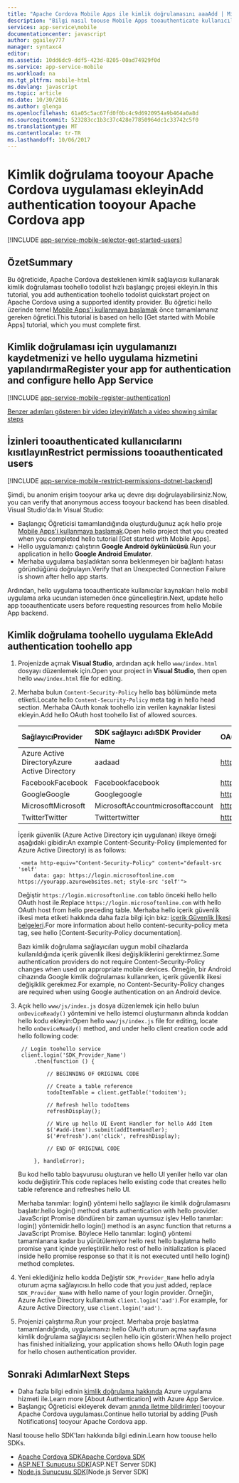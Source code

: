 ```yaml
---
title: "Apache Cordova Mobile Apps ile kimlik doğrulamasını aaaAdd | Microsoft Docs"
description: "Bilgi nasıl toouse Mobile Apps tooauthenticate kullanıcıları kimlik sağlayıcıları, Google, Facebook, Twitter ve Microsoft dahil olmak üzere çeşitli Apache Cordova uygulamanızı Azure App Service içinde."
services: app-service\mobile
documentationcenter: javascript
author: ggailey777
manager: syntaxc4
editor: 
ms.assetid: 10dd6dc9-ddf5-423d-8205-00ad74929f0d
ms.service: app-service-mobile
ms.workload: na
ms.tgt_pltfrm: mobile-html
ms.devlang: javascript
ms.topic: article
ms.date: 10/30/2016
ms.author: glenga
ms.openlocfilehash: 61a05c5ac67fd0f0bc4c9d6920954a9b464a0a8d
ms.sourcegitcommit: 523283cc1b3c37c428e77850964dc1c33742c5f0
ms.translationtype: MT
ms.contentlocale: tr-TR
ms.lasthandoff: 10/06/2017
---
```

# <a name="add-authentication-tooyour-apache-cordova-app"></a><span data-ttu-id="1e1e6-103">Kimlik doğrulama tooyour Apache Cordova uygulaması ekleyin</span><span class="sxs-lookup"><span data-stu-id="1e1e6-103">Add authentication tooyour Apache Cordova app</span></span>
[!INCLUDE [app-service-mobile-selector-get-started-users](../../includes/app-service-mobile-selector-get-started-users.md)]

## <a name="summary"></a><span data-ttu-id="1e1e6-104">Özet</span><span class="sxs-lookup"><span data-stu-id="1e1e6-104">Summary</span></span>
<span data-ttu-id="1e1e6-105">Bu öğreticide, Apache Cordova desteklenen kimlik sağlayıcısı kullanarak kimlik doğrulaması toohello todolist hızlı başlangıç projesi ekleyin.</span><span class="sxs-lookup"><span data-stu-id="1e1e6-105">In this tutorial, you add authentication toohello todolist quickstart project on Apache Cordova using a supported identity provider.</span></span> <span data-ttu-id="1e1e6-106">Bu öğretici hello üzerinde temel [Mobile Apps'i kullanmaya başlamak] önce tamamlamanız gereken öğretici.</span><span class="sxs-lookup"><span data-stu-id="1e1e6-106">This tutorial is based on hello [Get started with Mobile Apps] tutorial, which you must complete first.</span></span>

## <span data-ttu-id="1e1e6-107"><a name="register"></a>Kimlik doğrulaması için uygulamanızı kaydetmenizi ve hello uygulama hizmetini yapılandırma</span><span class="sxs-lookup"><span data-stu-id="1e1e6-107"><a name="register"></a>Register your app for authentication and configure hello App Service</span></span>
[!INCLUDE [app-service-mobile-register-authentication](../../includes/app-service-mobile-register-authentication.md)]

[<span data-ttu-id="1e1e6-108">Benzer adımları gösteren bir video izleyin</span><span class="sxs-lookup"><span data-stu-id="1e1e6-108">Watch a video showing similar steps</span></span>](https://channel9.msdn.com/series/Azure-connected-services-with-Cordova/Azure-connected-services-task-8-Azure-authentication)

## <span data-ttu-id="1e1e6-109"><a name="permissions"></a>İzinleri tooauthenticated kullanıcılarını kısıtlayın</span><span class="sxs-lookup"><span data-stu-id="1e1e6-109"><a name="permissions"></a>Restrict permissions tooauthenticated users</span></span>
[!INCLUDE [app-service-mobile-restrict-permissions-dotnet-backend](../../includes/app-service-mobile-restrict-permissions-dotnet-backend.md)]

<span data-ttu-id="1e1e6-110">Şimdi, bu anonim erişim tooyour arka uç devre dışı doğrulayabilirsiniz.</span><span class="sxs-lookup"><span data-stu-id="1e1e6-110">Now, you can verify that anonymous access tooyour backend has been disabled.</span></span> <span data-ttu-id="1e1e6-111">Visual Studio'da:</span><span class="sxs-lookup"><span data-stu-id="1e1e6-111">In Visual Studio:</span></span>

* <span data-ttu-id="1e1e6-112">Başlangıç Öğreticisi tamamlandığında oluşturduğunuz açık hello proje [Mobile Apps'i kullanmaya başlamak].</span><span class="sxs-lookup"><span data-stu-id="1e1e6-112">Open hello project that you created when you completed hello tutorial [Get started with Mobile Apps].</span></span>
* <span data-ttu-id="1e1e6-113">Hello uygulamanızı çalıştırın **Google Android öykünücüsü**.</span><span class="sxs-lookup"><span data-stu-id="1e1e6-113">Run your application in hello **Google Android Emulator**.</span></span>
* <span data-ttu-id="1e1e6-114">Merhaba uygulama başladıktan sonra beklenmeyen bir bağlantı hatası göründüğünü doğrulayın.</span><span class="sxs-lookup"><span data-stu-id="1e1e6-114">Verify that an Unexpected Connection Failure is shown after hello app starts.</span></span>

<span data-ttu-id="1e1e6-115">Ardından, hello uygulama tooauthenticate kullanıcılar kaynakları hello mobil uygulama arka ucundan istemeden önce güncelleştirin.</span><span class="sxs-lookup"><span data-stu-id="1e1e6-115">Next, update hello app tooauthenticate users before requesting resources from hello Mobile App backend.</span></span>

## <span data-ttu-id="1e1e6-116"><a name="add-authentication"></a>Kimlik doğrulama toohello uygulama Ekle</span><span class="sxs-lookup"><span data-stu-id="1e1e6-116"><a name="add-authentication"></a>Add authentication toohello app</span></span>
1. <span data-ttu-id="1e1e6-117">Projenizde açmak **Visual Studio**, ardından açık hello `www/index.html` dosyayı düzenlemek için.</span><span class="sxs-lookup"><span data-stu-id="1e1e6-117">Open your project in **Visual Studio**, then open hello `www/index.html` file for editing.</span></span>
2. <span data-ttu-id="1e1e6-118">Merhaba bulun `Content-Security-Policy` hello baş bölümünde meta etiketi.</span><span class="sxs-lookup"><span data-stu-id="1e1e6-118">Locate hello `Content-Security-Policy` meta tag in hello head section.</span></span>  <span data-ttu-id="1e1e6-119">Merhaba OAuth konak toohello izin verilen kaynaklar listesi ekleyin.</span><span class="sxs-lookup"><span data-stu-id="1e1e6-119">Add hello OAuth host toohello list of allowed sources.</span></span>

   | <span data-ttu-id="1e1e6-120">Sağlayıcı</span><span class="sxs-lookup"><span data-stu-id="1e1e6-120">Provider</span></span> | <span data-ttu-id="1e1e6-121">SDK sağlayıcı adı</span><span class="sxs-lookup"><span data-stu-id="1e1e6-121">SDK Provider Name</span></span> | <span data-ttu-id="1e1e6-122">OAuth ana bilgisayar</span><span class="sxs-lookup"><span data-stu-id="1e1e6-122">OAuth Host</span></span> |
   |:--- |:--- |:--- |
   | <span data-ttu-id="1e1e6-123">Azure Active Directory</span><span class="sxs-lookup"><span data-stu-id="1e1e6-123">Azure Active Directory</span></span> | <span data-ttu-id="1e1e6-124">aad</span><span class="sxs-lookup"><span data-stu-id="1e1e6-124">aad</span></span> | <span data-ttu-id="1e1e6-125">https://login.microsoftonline.com</span><span class="sxs-lookup"><span data-stu-id="1e1e6-125">https://login.microsoftonline.com</span></span> |
   | <span data-ttu-id="1e1e6-126">Facebook</span><span class="sxs-lookup"><span data-stu-id="1e1e6-126">Facebook</span></span> | <span data-ttu-id="1e1e6-127">Facebook</span><span class="sxs-lookup"><span data-stu-id="1e1e6-127">facebook</span></span> | <span data-ttu-id="1e1e6-128">https://www.facebook.com</span><span class="sxs-lookup"><span data-stu-id="1e1e6-128">https://www.facebook.com</span></span> |
   | <span data-ttu-id="1e1e6-129">Google</span><span class="sxs-lookup"><span data-stu-id="1e1e6-129">Google</span></span> | <span data-ttu-id="1e1e6-130">Google</span><span class="sxs-lookup"><span data-stu-id="1e1e6-130">google</span></span> | <span data-ttu-id="1e1e6-131">https://Accounts.Google.com</span><span class="sxs-lookup"><span data-stu-id="1e1e6-131">https://accounts.google.com</span></span> |
   | <span data-ttu-id="1e1e6-132">Microsoft</span><span class="sxs-lookup"><span data-stu-id="1e1e6-132">Microsoft</span></span> | <span data-ttu-id="1e1e6-133">MicrosoftAccount</span><span class="sxs-lookup"><span data-stu-id="1e1e6-133">microsoftaccount</span></span> | <span data-ttu-id="1e1e6-134">https://Login.live.com</span><span class="sxs-lookup"><span data-stu-id="1e1e6-134">https://login.live.com</span></span> |
   | <span data-ttu-id="1e1e6-135">Twitter</span><span class="sxs-lookup"><span data-stu-id="1e1e6-135">Twitter</span></span> | <span data-ttu-id="1e1e6-136">Twitter</span><span class="sxs-lookup"><span data-stu-id="1e1e6-136">twitter</span></span> | <span data-ttu-id="1e1e6-137">https://api.twitter.com</span><span class="sxs-lookup"><span data-stu-id="1e1e6-137">https://api.twitter.com</span></span> |

    <span data-ttu-id="1e1e6-138">İçerik güvenlik (Azure Active Directory için uygulanan) ilkeye örneği aşağıdaki gibidir:</span><span class="sxs-lookup"><span data-stu-id="1e1e6-138">An example Content-Security-Policy (implemented for Azure Active Directory) is as follows:</span></span>

        <meta http-equiv="Content-Security-Policy" content="default-src 'self'
            data: gap: https://login.microsoftonline.com https://yourapp.azurewebsites.net; style-src 'self'">

    <span data-ttu-id="1e1e6-139">Değiştir `https://login.microsoftonline.com` tablo önceki hello hello OAuth host ile.</span><span class="sxs-lookup"><span data-stu-id="1e1e6-139">Replace `https://login.microsoftonline.com` with hello OAuth host from hello preceding table.</span></span>  <span data-ttu-id="1e1e6-140">Merhaba hello içerik güvenlik ilkesi meta etiketi hakkında daha fazla bilgi için bkz: [içerik Güvenlik İlkesi belgeleri].</span><span class="sxs-lookup"><span data-stu-id="1e1e6-140">For more information about hello content-security-policy meta tag, see hello [Content-Security-Policy documentation].</span></span>

    <span data-ttu-id="1e1e6-141">Bazı kimlik doğrulama sağlayıcıları uygun mobil cihazlarda kullanıldığında içerik güvenlik ilkesi değişikliklerini gerektirmez.</span><span class="sxs-lookup"><span data-stu-id="1e1e6-141">Some authentication providers do not require Content-Security-Policy changes when used on appropriate mobile devices.</span></span>  <span data-ttu-id="1e1e6-142">Örneğin, bir Android cihazında Google kimlik doğrulaması kullanırken, içerik güvenlik ilkesi değişiklik gerekmez.</span><span class="sxs-lookup"><span data-stu-id="1e1e6-142">For example, no Content-Security-Policy changes are required when using Google authentication on an Android device.</span></span>

3. <span data-ttu-id="1e1e6-143">Açık hello `www/js/index.js` dosya düzenlemek için hello bulun `onDeviceReady()` yöntemini ve hello istemci oluşturmanın altında koddan hello kodu ekleyin:</span><span class="sxs-lookup"><span data-stu-id="1e1e6-143">Open hello `www/js/index.js` file for editing, locate hello `onDeviceReady()` method, and under hello client  creation code add hello following code:</span></span>

        // Login toohello service
        client.login('SDK_Provider_Name')
            .then(function () {

                // BEGINNING OF ORIGINAL CODE

                // Create a table reference
                todoItemTable = client.getTable('todoitem');

                // Refresh hello todoItems
                refreshDisplay();

                // Wire up hello UI Event Handler for hello Add Item
                $('#add-item').submit(addItemHandler);
                $('#refresh').on('click', refreshDisplay);

                // END OF ORIGINAL CODE

            }, handleError);

    <span data-ttu-id="1e1e6-144">Bu kod hello tablo başvurusu oluşturan ve hello UI yeniler hello var olan kodu değiştirir.</span><span class="sxs-lookup"><span data-stu-id="1e1e6-144">This code replaces hello existing code that creates hello table reference and refreshes hello UI.</span></span>

    <span data-ttu-id="1e1e6-145">Merhaba tanımlar: login() yöntemi hello sağlayıcı ile kimlik doğrulamasını başlatır.</span><span class="sxs-lookup"><span data-stu-id="1e1e6-145">hello login() method starts authentication with hello provider.</span></span> <span data-ttu-id="1e1e6-146">JavaScript Promise döndüren bir zaman uyumsuz işlev Hello tanımlar: login() yöntemidir.</span><span class="sxs-lookup"><span data-stu-id="1e1e6-146">hello login() method is an async function that returns a JavaScript Promise.</span></span>  <span data-ttu-id="1e1e6-147">Böylece Hello tanımlar: login() yöntemi tamamlanana kadar bu yürütülemiyor hello rest hello başlatma hello promise yanıt içinde yerleştirilir.</span><span class="sxs-lookup"><span data-stu-id="1e1e6-147">hello rest of hello initialization is placed inside hello promise response so that it is not executed until hello login() method completes.</span></span>

4. <span data-ttu-id="1e1e6-148">Yeni eklediğiniz hello kodda Değiştir `SDK_Provider_Name` hello adıyla oturum açma sağlayıcısı.</span><span class="sxs-lookup"><span data-stu-id="1e1e6-148">In hello code that you just added, replace `SDK_Provider_Name` with hello name of your login provider.</span></span> <span data-ttu-id="1e1e6-149">Örneğin, Azure Active Directory kullanmak `client.login('aad')`.</span><span class="sxs-lookup"><span data-stu-id="1e1e6-149">For example, for Azure Active Directory, use `client.login('aad')`.</span></span>
5. <span data-ttu-id="1e1e6-150">Projenizi çalıştırma.</span><span class="sxs-lookup"><span data-stu-id="1e1e6-150">Run your project.</span></span>  <span data-ttu-id="1e1e6-151">Merhaba proje başlatma tamamlandığında, uygulamanızı hello OAuth oturum açma sayfasına kimlik doğrulama sağlayıcısı seçilen hello için gösterir.</span><span class="sxs-lookup"><span data-stu-id="1e1e6-151">When hello project has finished initializing, your application shows hello OAuth login page for hello chosen authentication provider.</span></span>

## <span data-ttu-id="1e1e6-152"><a name="next-steps"></a>Sonraki Adımlar</span><span class="sxs-lookup"><span data-stu-id="1e1e6-152"><a name="next-steps"></a>Next Steps</span></span>
* <span data-ttu-id="1e1e6-153">Daha fazla bilgi edinin [kimlik doğrulama hakkında] Azure uygulama hizmeti ile.</span><span class="sxs-lookup"><span data-stu-id="1e1e6-153">Learn more [About Authentication] with Azure App Service.</span></span>
* <span data-ttu-id="1e1e6-154">Başlangıç Öğreticisi ekleyerek devam [anında iletme bildirimleri] tooyour Apache Cordova uygulaması.</span><span class="sxs-lookup"><span data-stu-id="1e1e6-154">Continue hello tutorial by adding [Push Notifications] tooyour Apache Cordova app.</span></span>

<span data-ttu-id="1e1e6-155">Nasıl toouse hello SDK'ları hakkında bilgi edinin.</span><span class="sxs-lookup"><span data-stu-id="1e1e6-155">Learn how toouse hello SDKs.</span></span>

* <span data-ttu-id="1e1e6-156">[Apache Cordova SDK]</span><span class="sxs-lookup"><span data-stu-id="1e1e6-156">[Apache Cordova SDK]</span></span>
* <span data-ttu-id="1e1e6-157">[ASP.NET Sunucusu SDK]</span><span class="sxs-lookup"><span data-stu-id="1e1e6-157">[ASP.NET Server SDK]</span></span>
* <span data-ttu-id="1e1e6-158">[Node.js Sunucusu SDK]</span><span class="sxs-lookup"><span data-stu-id="1e1e6-158">[Node.js Server SDK]</span></span>

<!-- URLs. -->
[Mobile Apps'i kullanmaya başlamak]: app-service-mobile-cordova-get-started.md
[içerik Güvenlik İlkesi belgeleri]: https://cordova.apache.org/docs/en/latest/guide/appdev/whitelist/index.html
[anında iletme bildirimleri]: app-service-mobile-cordova-get-started-push.md
[kimlik doğrulama hakkında]: app-service-mobile-auth.md
[Apache Cordova SDK]: app-service-mobile-cordova-how-to-use-client-library.md
[ASP.NET Sunucusu SDK]: app-service-mobile-dotnet-backend-how-to-use-server-sdk.md
[Node.js Sunucusu SDK]: app-service-mobile-node-backend-how-to-use-server-sdk.md
